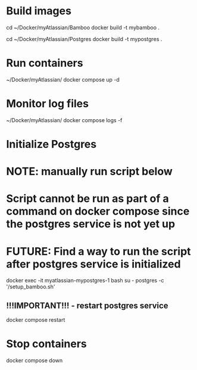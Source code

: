 
# Build images
cd ~/Docker/myAtlassian/Bamboo
docker build -t mybamboo .

cd ~/Docker/myAtlassian/Postgres
docker build -t mypostgres .

# Run containers
~/Docker/myAtlassian/
docker compose up -d

# Monitor log files
~/Docker/myAtlassian/
docker compose logs -f

# Initialize Postgres
#   NOTE:  manually run script below
#          Script cannot be run as part of a command on docker compose since the postgres service is not yet up
#          FUTURE: Find a way to run the script after postgres service is initialized
docker exec -it myatlassian-mypostgres-1 bash
su - postgres -c '/setup_bamboo.sh'
## !!!IMPORTANT!!! - restart postgres service
docker compose restart

# Stop containers
docker compose down


